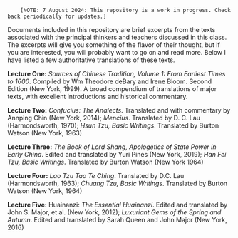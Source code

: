         [NOTE: 7 August 2024: This repository is a work in progress. Check back periodically for updates.]

Documents included in this repository are brief excerpts from the texts associated with the principal thinkers and teachers discussed in this class.  The excerpts will give you something of the flavor of their thought, but if you are interested, you will probably want to go on and read more.  Below I have listed a few authoritative translations of these texts.  

**Lecture One:** _Sources of Chinese Tradition, Volume 1: From Earliest Times to 1600_.  Compiled by Wm Theodore deBary and Irene Bloom.  Second Edition (New York, 1999).  A broad compendium of translations of major texts, with excellent introductions and historical commentary.

**Lecture Two:** _Confucius: The Analects_. Translated and with commentary by Annping Chin (New York, 2014);  _Mencius_. Translated by D. C. Lau (Harmondsworth, 1970); _Hsun Tzu, Basic Writings_. Translated by Burton Watson (New York, 1963) 

**Lecture Three:** _The Book of Lord Shang, Apologetics of State Power in Early China_. Edited and translated by Yuri Pines (New York, 2019); _Han Fei Tzu, Basic Writings_.  Translated by Burton Watson (New York 1964)

**Lecture Four:** _Lao Tzu Tao Te Ching_. Translated by D.C. Lau (Harmondsworth, 1963); _Chuang Tzu, Basic Writings_. Translated by Burton Watson (New York, 1964)

**Lecture Five:** Huainanzi: _The Essential Huainanzi_. Edited and translated by John S. Major, et al. (New York, 2012); _Luxuriant Gems of the Spring and Autumn_. Edited and translated by Sarah Queen and John Major (New York, 2016)

